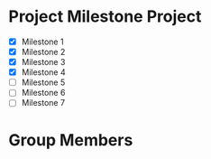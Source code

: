 # Project Milestone Project

- [x] Milestone 1
- [x] Milestone 2
- [x] Milestone 3
- [x] Milestone 4
- [ ] Milestone 5
- [ ] Milestone 6
- [ ] Milestone 7
# Group Members

